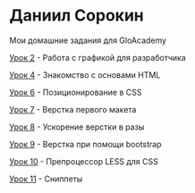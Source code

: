 

# Даниил Сорокин
Мои домашние задания для GloAcademy

[Урок 2](https://sorokinpix.github.io/lesson_2/ "Моё домашнее задание урока №2") - Работа с графикой для разработчика

[Урок 4](https://sorokinpix.github.io/lesson_4/ "Моё домашнее задание урока №4") - Знакомство с основами HTML

[Урок 6](https://github.com/sorokinpix/sorokinpix.github.io/tree/main/lesson_6 "Моё домашнее задание урока №6") - Позиционирование в CSS

[Урок 7](https://sorokinpix.github.io/lesson_7/ "Моё домашнее задание урока №7") - Верстка первого макета

[Урок 8](https://sorokinpix.github.io/lesson_8/ "Моё домашнее задание урока №8") - Ускорение верстки в разы

[Урок 9](https://sorokinpix.github.io/lesson_9/ "Моё домашнее задание урока №9") - Верстка при помощи bootstrap

[Урок 10](https://github.com/sorokinpix/sorokinpix.github.io/tree/main/lesson_10/css "Моё домашнее задание урока №10") - Препроцессор LESS для CSS

[Урок 11](https://github.com/sorokinpix/sorokinpix.github.io/tree/main/lesson_11 "Моё домашнее задание урока №11") - Сниппеты
